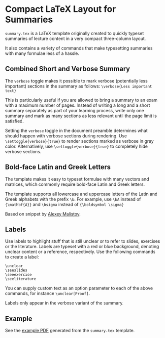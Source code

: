 # Compact LaTeX Layout for Summaries

<code>summary.tex</code> is a LaTeX template originally created to quickly typeset
summaries of lecture content in a very compact three-column layout.

It also contains a variety of commands that make typesetting summaries with many
formulae less of a hassle.

## Combined Short and Verbose Summary

The <code>verbose</code> toggle makes it possible to mark verbose
(potentially less important) sections in the summary as follows:
<code>\verbose{Less important text}</code>

This is particularly useful if you are allowed to bring a summary
to an exam with a maximum number of pages. Instead of writing
a long and a short summary separately as part of your learning process,
write only one summary and mark as many sections as less relevant
until the page limit is satisfied.

Setting the <code>verbose</code> toggle in the document preamble
determines what should happen with verbose sections during rendering.
Use <code>\settoggle{verbose}{true}</code> to render sections marked as verbose in gray color.
Alternatively, use <code>\settoggle{verbose}{true}</code>
to completely hide verbose sections.

## Bold-face Latin and Greek Letters

The template makes it easy to typeset formulae with many vectors and matrices,
which commonly require bold-face Latin and Greek letters.

The template supports all lowercase and uppercase letters
of the Latin and Greek alphabets with the prefix <code>\b</code>.
For example, use <code>\bA</code> instead of <code>{\mathbf{A}}</code>
and <code>\bsigma</code> instead of <code>{\boldsymbol \sigma}</code>

Based on snippet by [Alexey Malistov](http://stackoverflow.com/questions/2952980/quick-way-to-make-26-macros-one-for-each-letter).

## Labels

Use labels to highlight stuff that is still unclear or to refer to slides,
exercises or the literature. Labels are typeset with a red or blue background,
denoting unclear content or a reference, respectively.
Use the following commands to create a label:

    \unclear
    \seeslides
    \seeexercise
    \seeliterature

You can supply custom text as an option parameter to each of the above commands,
for instance <code>\unclear[Proof]</code>.

Labels only appear in the verbose variant of the summary.

## Example

See the [example PDF](https://github.com/severinh/latex-compact-summary/blob/master/summary.pdf?raw=true)
generated from the <code>summary.tex</code> template.
